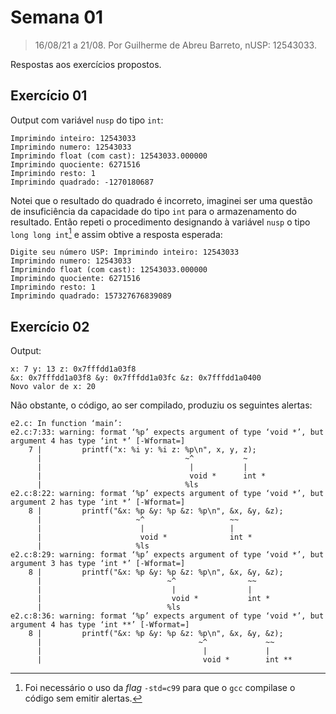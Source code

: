 # Semana 01

> 16/08/21 a 21/08. Por Guilherme de Abreu Barreto, nUSP: 12543033.

Respostas aos exercícios propostos.

## Exercício 01

Output com variável `nusp` do tipo `int`:

```
Imprimindo inteiro: 12543033
Imprimindo numero: 12543033
Imprimindo float (com cast): 12543033.000000
Imprimindo quociente: 6271516
Imprimindo resto: 1
Imprimindo quadrado: -1270180687
```

Notei que o resultado do quadrado é incorreto, imaginei ser uma questão de insuficiência da capacidade do tipo `int` para o armazenamento do resultado. Então repeti o procedimento designando à variável `nusp` o tipo `long long int`[^1] e assim obtive a resposta esperada:

```
Digite seu número USP: Imprimindo inteiro: 12543033
Imprimindo numero: 12543033
Imprimindo float (com cast): 12543033.000000
Imprimindo quociente: 6271516
Imprimindo resto: 1
Imprimindo quadrado: 157327676839089
```

## Exercício 02

Output:

```
x: 7 y: 13 z: 0x7fffdd1a03f8
&x: 0x7fffdd1a03f8 &y: 0x7fffdd1a03fc &z: 0x7fffdd1a0400
Novo valor de x: 20
```

Não obstante, o código, ao ser compilado, produziu os seguintes alertas:

```
e2.c: In function ‘main’:
e2.c:7:33: warning: format ‘%p’ expects argument of type ‘void *’, but argument 4 has type ‘int *’ [-Wformat=]
    7 |         printf("x: %i y: %i z: %p\n", x, y, z);
      |                                ~^           ~
      |                                 |           |
      |                                 void *      int *
      |                                %ls
e2.c:8:22: warning: format ‘%p’ expects argument of type ‘void *’, but argument 2 has type ‘int *’ [-Wformat=]
    8 |         printf("&x: %p &y: %p &z: %p\n", &x, &y, &z);
      |                     ~^                   ~~
      |                      |                   |
      |                      void *              int *
      |                     %ls
e2.c:8:29: warning: format ‘%p’ expects argument of type ‘void *’, but argument 3 has type ‘int *’ [-Wformat=]
    8 |         printf("&x: %p &y: %p &z: %p\n", &x, &y, &z);
      |                            ~^                ~~
      |                             |                |
      |                             void *           int *
      |                            %ls
e2.c:8:36: warning: format ‘%p’ expects argument of type ‘void *’, but argument 4 has type ‘int **’ [-Wformat=]
    8 |         printf("&x: %p &y: %p &z: %p\n", &x, &y, &z);
      |                                   ~^             ~~
      |                                    |             |
      |                                    void *        int **
```

[^1]: Foi necessário o uso da *flag* `-std=c99` para que o `gcc` compilase o código sem emitir alertas.